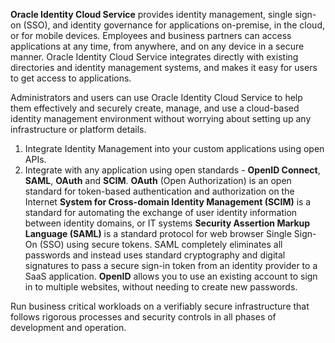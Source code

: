 **Oracle Identity Cloud Service** provides identity management, single sign-on (SSO), and identity governance for applications on-premise, in the cloud, or for mobile devices. Employees and business partners can access applications at any time, from anywhere, and on any device in a secure manner. Oracle Identity Cloud Service integrates directly with existing directories and identity management systems, and makes it easy for users to get access to applications. 

Administrators and users can use Oracle Identity Cloud Service to help them effectively and securely create, manage, and use a cloud-based identity management environment without worrying about setting up any infrastructure or platform details.

1. Integrate Identity Management into your custom applications using open APIs.
2. Integrate with any application using open standards - **OpenID Connect**, **SAML**, **OAuth** and **SCIM**.
   **OAuth** (Open Authorization) is an open standard for token-based authentication and authorization on the Internet
   **System for Cross-domain Identity Management (SCIM)** is a standard for automating the exchange of user identity information between identity domains, or IT systems
   **Security Assertion Markup Language (SAML)** is a standard protocol for web browser Single Sign-On (SSO) using secure tokens. SAML completely eliminates all passwords and instead uses standard cryptography and digital signatures            to pass a secure sign-in token from an identity provider to a SaaS application.
   **OpenID** allows you to use an existing account to sign in to multiple websites, without needing to create new passwords.

Run business critical workloads on a verifiably secure infrastructure that follows rigorous processes and security controls in all phases of development and operation. 
